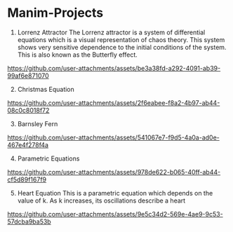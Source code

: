 # Manim-Projects

1. Lorrenz Attractor
The Lorrenz attractor is a system of differential equations which is a visual representation of chaos theory. This system shows very sensitive dependence to the initial conditions of the system. This is also known as the Butterfly effect.

https://github.com/user-attachments/assets/be3a38fd-a292-4091-ab39-99af6e871070

2. Christmas Equation
  
https://github.com/user-attachments/assets/2f6eabee-f8a2-4b97-ab44-08c0c8018f72

3. Barnsley Fern
   
https://github.com/user-attachments/assets/541067e7-f9d5-4a0a-ad0e-467e4f278f4a

4. Parametric Equations
   
https://github.com/user-attachments/assets/978de622-b065-40ff-ab44-cf5d89f167f9

5. Heart Equation
This is a parametric equation which depends on the value of k. As k increases, its oscillations describe a heart

https://github.com/user-attachments/assets/9e5c34d2-569e-4ae9-9c53-57dcba9ba53b
